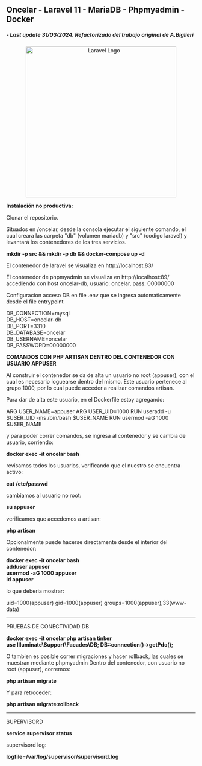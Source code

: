 ## Oncelar - Laravel 11 - MariaDB - Phpmyadmin - Docker  
##### - Last update 31/03/2024. Refactorizado del trabajo original de A.Biglieri 
  

<p align="center"><a href="https://laravel.com" target="_blank"><img src="https://raw.githubusercontent.com/laravel/art/master/logo-lockup/5%20SVG/2%20CMYK/1%20Full%20Color/laravel-logolockup-cmyk-red.svg" width="400" alt="Laravel Logo"></a></p>

**Instalación no productiva:**  

Clonar el repositorio.  

Situados en /oncelar, desde la consola ejecutar el siguiente comando, el cual creara las carpeta "db" (volumen mariadb) y "src" (codigo laravel) y levantará los contenedores de los tres servicios.

**mkdir -p src && mkdir -p db && docker-compose up -d**  

El contenedor de laravel se visualiza en http://localhost:83/  

El contenedor de phpmyadmin se visualiza en http://localhost:89/  accediendo con host oncelar-db, usuario: oncelar, pass: 00000000  

Configuracion acceso DB en file .env que se ingresa automaticamente desde el file entrypoint 

DB_CONNECTION=mysql  
DB_HOST=oncelar-db  
DB_PORT=3310  
DB_DATABASE=oncelar  
DB_USERNAME=oncelar  
DB_PASSWORD=00000000  

**COMANDOS CON PHP ARTISAN DENTRO DEL CONTENEDOR CON USUARIO APPUSER**

Al construir el contenedor se da de alta un usuario no root (appuser), con el cual es necesario loguearse dentro del mismo.
Este usuario pertenece al grupo 1000, por lo cual puede acceder a realizar comandos artisan.  

Para dar de alta este usuario, en el Dockerfile estoy agregando:

ARG USER_NAME=appuser
ARG USER_UID=1000
RUN useradd -u $USER_UID -ms /bin/bash $USER_NAME
RUN usermod -aG 1000 $USER_NAME

y para poder correr comandos, se ingresa al contenedor y se cambia de usuario, corriendo:

**docker exec -it oncelar bash**  

revisamos todos los usuarios, verificando que el nuestro se encuentra activo:

**cat /etc/passwd**  

cambiamos al usuario no root:

**su appuser** 

verificamos que accedemos a artisan:

**php artisan**  

Opcionalmente puede hacerse directamente desde el interior del contenedor:  

**docker exec -it oncelar bash**  
**adduser appuser**  
**usermod -aG 1000 appuser**  
**id appuser**  

lo que deberia mostrar:  

uid=1000(appuser) gid=1000(appuser) groups=1000(appuser),33(www-data)

--------------------------------------

PRUEBAS DE CONECTIVIDAD DB  

**docker exec -it oncelar php artisan tinker**  
**use Illuminate\Support\Facades\DB; DB::connection()->getPdo();**  

O tambien es posible correr migraciones y hacer rollback, las cuales se muestran mediante phpmyadmin
Dentro del contenedor, con usuario no root (appuser), corremos:  

**php artisan migrate**  

Y para retroceder:  

**php artisan migrate:rollback**    

--------------------------------------

SUPERVISORD

**service supervisor status**  

supervisord log:  

**logfile=/var/log/supervisor/supervisord.log**  
